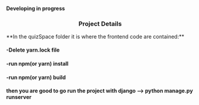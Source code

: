 <h4>Developing in progress</h4>
<h3 align="center">Project Details</h3>
**In the quizSpace folder it is where the frontend code are contained:**
<h4>-Delete yarn.lock file</h4>
<h4>-run npm(or yarn) install</h4>
<h4>-run npm(or yarn) build</h4>
<h4>then you are good to go run the project with django --> python manage.py runserver</h4>


